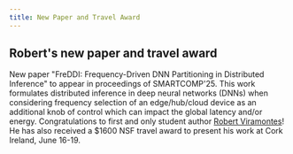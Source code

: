 ```yaml
---
title: New Paper and Travel Award
---
```


## Robert's new paper and travel award

New paper "FreDDI: Frequency-Driven DNN Partitioning in Distributed Inference" to appear in proceedings of SMARTCOMP'25. This work formulates distributed inference in deep neural networks (DNNs) when considering frequency selection of an edge/hub/cloud device as an additional knob of control which can impact the global latency and/or energy. Congratulations to first and only student author [Robert Viramontes](https://wiscad.github.io/wiscad/members/robert-viramontes.html)! He has also received a $1600 NSF travel award to present his work at Cork Ireland, June 16-19.
